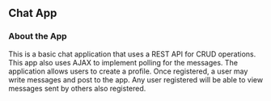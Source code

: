 ## Chat App 

### About the App
This is a basic chat application that uses a REST API for CRUD operations. This app also uses AJAX to implement polling for the messages.
The application allows users to create a profile. Once registered, a user may write messages and post to the app. Any user registered will be able to view messages sent by others also registered. 
